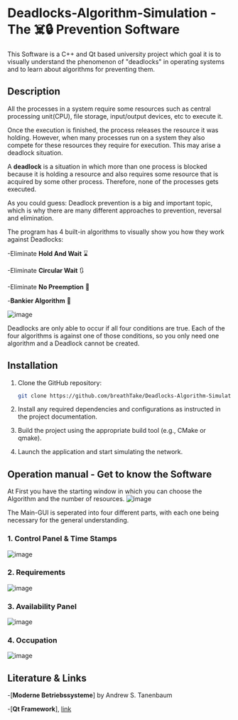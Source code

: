 # Deadlocks-Algorithm-Simulation - The ☠️🔒 Prevention Software

This Software is a C++ and Qt based university project which goal it is to visually understand the phenomenon of "deadlocks" in operating systems and to learn about algorithms for preventing them.

## Description
All the processes in a system require some resources such as central processing unit(CPU), file storage, input/output devices, etc to execute it. 

Once the execution is finished, the process releases the resource it was holding. However, when many processes run on a system they also compete for these resources they require for execution. This may arise a deadlock situation.

A **deadlock** is a situation in which more than one process is blocked because it is holding a resource and also requires some resource that is acquired by some other process. Therefore, none of the processes gets executed.

As you could guess: Deadlock prevention is a big and important topic, which is why there are many different approaches to prevention, reversal and elimination.

The program has 4 built-in algorithms to visually show you how they work against Deadlocks:

-Eliminate **Hold And Wait** ⌛

-Eliminate **Circular Wait** 🔃

-Eliminate **No Preemption** 🚦

-**Bankier Algorithm** 💸

![image](https://github.com/breathTake/Deadlocks-Algorithm-Simulation/assets/104220135/78ce6c3d-74ee-4a63-ab08-91ce015ee5c2)


Deadlocks are only able to occur if all four conditions are true. Each of the four algorithms is against one of those conditions, so you only need one algorithm and a Deadlock cannot be created. 

## Installation
1. Clone the GitHub repository:

   ```bash
   git clone https://github.com/breathTake/Deadlocks-Algorithm-Simulation.git
   ```

2. Install any required dependencies and configurations as instructed in the project documentation.

3. Build the project using the appropriate build tool (e.g., CMake or qmake).

4. Launch the application and start simulating the network.

## Operation manual - Get to know the Software
At First you have the starting window in which you can choose the Algorithm and the number of resources.
![image](https://github.com/breathTake/Deadlocks-Algorithm-Simulation/assets/104220135/130da475-099b-4e1b-be44-ee33829b43ce)

The Main-GUI is seperated into four different parts, with each one being necessary for the general understanding.

### 1. Control Panel & Time Stamps
![image](https://github.com/breathTake/Deadlocks-Algorithm-Simulation/assets/104220135/561e7438-4645-4321-b46e-3183139eb57e)


### 2. Requirements
![image](https://github.com/breathTake/Deadlocks-Algorithm-Simulation/assets/104220135/0ca8329f-1908-4bc3-84f5-ed8a361425b5)


### 3. Availability Panel
![image](https://github.com/breathTake/Deadlocks-Algorithm-Simulation/assets/104220135/725a7769-7d69-4ae8-ab42-5d3ba4642d8a)


### 4. Occupation
![image](https://github.com/breathTake/Deadlocks-Algorithm-Simulation/assets/104220135/280a4707-269f-4a9f-8cad-92252050eed4)


## Literature & Links
-[**Moderne Betriebssysteme**] by Andrew S. Tanenbaum

-[**Qt Framework**], [link](https://doc.qt.io)

